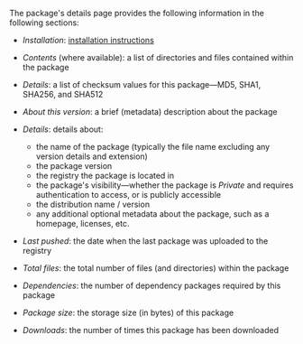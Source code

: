 The package's details page provides the following information in the following sections:

- _Installation_: [installation instructions](#access-a-packages-details-installing-a-package)
- _Contents_ (where available): a list of directories and files contained within the package
- _Details_: a list of checksum values for this package—MD5, SHA1, SHA256, and SHA512
- _About this version_: a brief (metadata) description about the package
- _Details_: details about:

    * the name of the package (typically the file name excluding any version details and extension)
    * the package version
    * the registry the package is located in
    * the package's visibility—whether the package is _Private_ and requires authentication to access, or is publicly accessible
    * the distribution name / version
    * any additional optional metadata about the package, such as a homepage, licenses, etc.

- _Last pushed_: the date when the last package was uploaded to the registry
- _Total files_: the total number of files (and directories) within the package
- _Dependencies_: the number of dependency packages required by this package
- _Package size_: the storage size (in bytes) of this package
- _Downloads_: the number of times this package has been downloaded
